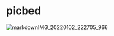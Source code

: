# picbed
![markdownIMG_20220102_222705_966](https://cdn.jsdelivr.net/gh/asayake9/picbed@main/images/markdownIMG_20220102_222705_966.jpg)
